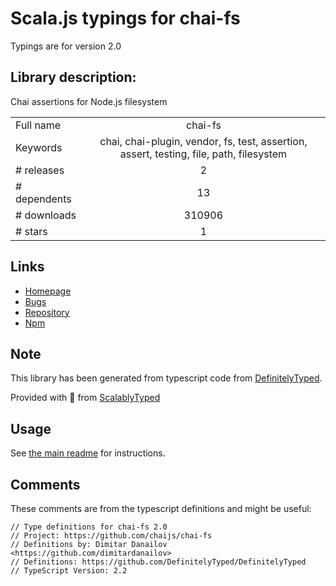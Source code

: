 
# Scala.js typings for chai-fs

Typings are for version 2.0

## Library description:
Chai assertions for Node.js filesystem

|                    |                 |
| ------------------ | :-------------: |
| Full name          | chai-fs |
| Keywords           | chai, chai-plugin, vendor, fs, test, assertion, assert, testing, file, path, filesystem |
| # releases         | 2 |
| # dependents       | 13 |
| # downloads        | 310906 |
| # stars            | 1 |

## Links
- [Homepage](https://github.com/chaijs/chai-fs#readme)
- [Bugs](https://github.com/chaijs/chai-fs/issues)
- [Repository](https://github.com/chaijs/chai-fs)
- [Npm](https://www.npmjs.com/package/chai-fs)
    


## Note
This library has been generated from typescript code from [DefinitelyTyped](https://definitelytyped.org).

Provided with :purple_heart: from [ScalablyTyped](https://github.com/oyvindberg/ScalablyTyped)

## Usage
See [the main readme](../../readme.md) for instructions.

## Comments

These comments are from the typescript definitions and might be useful:
```
// Type definitions for chai-fs 2.0
// Project: https://github.com/chaijs/chai-fs
// Definitions by: Dimitar Danailov <https://github.com/dimitardanailov>
// Definitions: https://github.com/DefinitelyTyped/DefinitelyTyped
// TypeScript Version: 2.2

```

